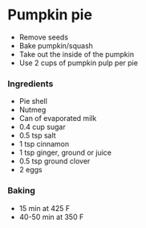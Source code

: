 # Pumpkin pie

- Remove seeds
- Bake pumpkin/squash
- Take out the inside of the pumpkin
- Use 2 cups of pumpkin pulp per pie


### Ingredients

- Pie shell
- Nutmeg
- Can of evaporated milk
- 0.4 cup sugar
- 0.5 tsp salt
- 1 tsp cinnamon
- 1 tsp ginger, ground or juice
- 0.5 tsp ground clover
- 2 eggs


### Baking

- 15 min at 425 F
- 40-50 min at 350 F
